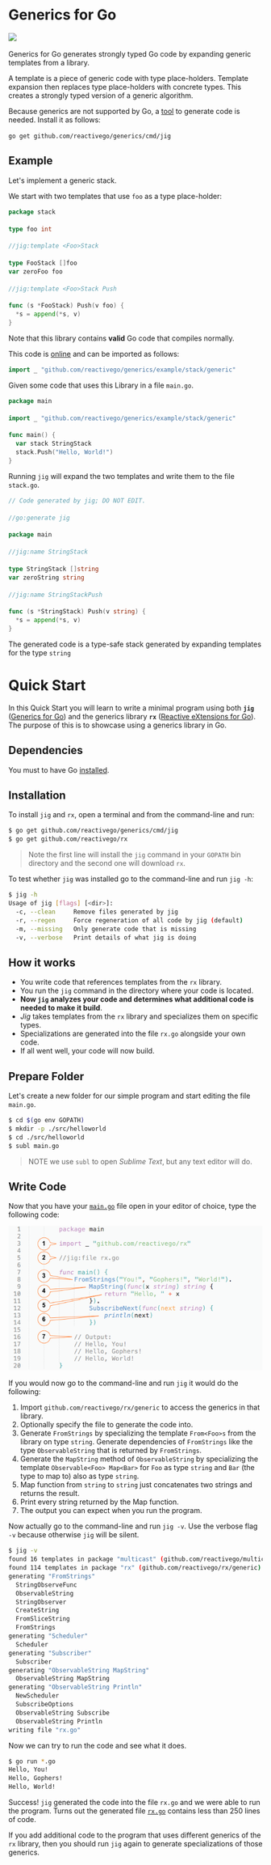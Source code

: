 # Generics for Go
[![](http://godoc.org/github.com/reactivego/generics?status.png)](http://godoc.org/github.com/reactivego/generics)

Generics for Go generates strongly typed Go code by expanding generic templates from a library.

A template is a piece of generic code with type place-holders. Template expansion then replaces type place-holders with concrete types. This creates a strongly typed version of a generic algorithm.

Because generics are not supported by Go, a [tool](cmd/jig) to generate code is needed. Install it as follows:

`go get github.com/reactivego/generics/cmd/jig`

## Example

Let's implement a generic stack.

We start with two templates that use `foo` as a type place-holder:

```go
package stack

type foo int

//jig:template <Foo>Stack

type FooStack []foo
var zeroFoo foo

//jig:template <Foo>Stack Push

func (s *FooStack) Push(v foo) {
  *s = append(*s, v)
}
```
Note that this library contains **valid** Go code that compiles normally.

This code is [online](example/stack/generic) and can be imported as follows:

```go
import _ "github.com/reactivego/generics/example/stack/generic"
```

Given some code that uses this Library in a file `main.go`.

```go
package main

import _ "github.com/reactivego/generics/example/stack/generic"

func main() {
  var stack StringStack
  stack.Push("Hello, World!")
}
```
Running `jig` will expand the two templates and write them to the file `stack.go`.

```go
// Code generated by jig; DO NOT EDIT.

//go:generate jig

package main

//jig:name StringStack

type StringStack []string
var zeroString string

//jig:name StringStackPush

func (s *StringStack) Push(v string) {
  *s = append(*s, v)
}
```
The generated code is a type-safe stack generated by expanding templates for the type `string`

# Quick Start

In this Quick Start you will learn to write a minimal program using both **`jig`** ([Generics for Go](https://github.com/reactivego/generics)) and the generics library **`rx`** ([Reactive eXtensions for Go](https://github.com/reactivego/rx)). The purpose of this is to showcase using a generics library in Go.
## Dependencies

You must to have Go [installed](https://golang.org/doc/install#install).

## Installation


To install `jig` and `rx`, open a terminal and from the command-line and run:

```bash
$ go get github.com/reactivego/generics/cmd/jig
$ go get github.com/reactivego/rx
```

> Note the first line will install the `jig` command in your `GOPATH` bin directory and the second one will download `rx`.

To test whether `jig` was installed go to the command-line and run `jig -h`:

```bash
$ jig -h
Usage of jig [flags] [<dir>]:
  -c, --clean     Remove files generated by jig
  -r, --regen     Force regeneration of all code by jig (default)
  -m, --missing   Only generate code that is missing
  -v, --verbose   Print details of what jig is doing
```


## How it works

- You write code that references templates from the `rx` library.
- You run the `jig` command in the directory where your code is located.
- **Now `jig` analyzes your code and determines what additional code is needed to make it build**.
- *Jig* takes templates from the `rx` library and specializes them on specific types.
- Specializations are generated into the file `rx.go` alongside your own code.
- If all went well, your code will now build.

## Prepare Folder

Let's create a new folder for our simple program and start editing the file `main.go`.

```bash
$ cd $(go env GOPATH)
$ mkdir -p ./src/helloworld
$ cd ./src/helloworld
$ subl main.go
```
> NOTE we use `subl` to open *Sublime Text*, but any text editor will do.

## Write Code
Now that you have your [`main.go`](../example/rx/main.go) file open in your editor of choice, type the following code:

![Hello World Program](doc/helloworld.png)

If you would now go to the command-line and run `jig` it would do the following:

1. Import `github.com/reactivego/rx/generic` to access the generics in that library.
2. Optionally specify the file to generate the code into.
3. Generate `FromStrings` by specializing the template `From<Foo>s` from the library on type `string`. Generate dependencies of `FromStrings` like the type `ObservableString` that is returned by `FromStrings`.
4. Generate the `MapString` method of `ObservableString` by specializing the template `Observable<Foo> Map<Bar>` for `Foo` as type `string` and `Bar` (the type to map to) also as type `string`.
5. Map function from `string` to `string` just concatenates two strings and returns the result.
6. Print every string returned by the Map function.
7. The output you can expect when you run the program.

Now actually go to the command-line and run `jig -v`. Use the verbose flag `-v` because otherwise `jig` will be silent.

```bash
$ jig -v
found 16 templates in package "multicast" (github.com/reactivego/multicast/generic)
found 114 templates in package "rx" (github.com/reactivego/rx/generic)
generating "FromStrings"
  StringObserveFunc
  ObservableString
  StringObserver
  CreateString
  FromSliceString
  FromStrings
generating "Scheduler"
  Scheduler
generating "Subscriber"
  Subscriber
generating "ObservableString MapString"
  ObservableString MapString
generating "ObservableString Println"
  NewScheduler
  SubscribeOptions
  ObservableString Subscribe
  ObservableString Println
writing file "rx.go"
```

Now we can try to run the code and see what it does.

```bash
$ go run *.go
Hello, You!
Hello, Gophers!
Hello, World!
```

Success! `jig` generated the code into the file `rx.go` and we were able to run the program.
Turns out the generated file [`rx.go`](example/rx/rx.go) contains less than 250 lines of code.

If you add additional code to the program that uses different generics of the `rx` library, then you should run `jig` again to generate specializations of those generics.

